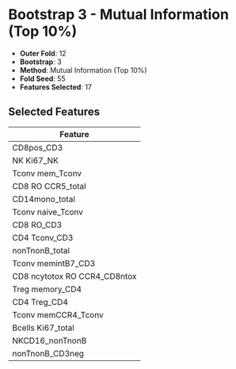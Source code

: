 # Bootstrap 3 - Mutual Information (Top 10%)

- **Outer Fold**: 12
- **Bootstrap**: 3
- **Method**: Mutual Information (Top 10%)
- **Fold Seed**: 55
- **Features Selected**: 17

## Selected Features

| Feature |
|---------|
| CD8pos_CD3 |
| NK Ki67_NK |
| Tconv mem_Tconv |
| CD8 RO CCR5_total |
| CD14mono_total |
| Tconv naive_Tconv |
| CD8 RO_CD3 |
| CD4 Tconv_CD3 |
| nonTnonB_total |
| Tconv memintB7_CD3 |
| CD8 ncytotox RO CCR4_CD8ntox |
| Treg memory_CD4 |
| CD4 Treg_CD4 |
| Tconv memCCR4_Tconv |
| Bcells Ki67_total |
| NKCD16_nonTnonB |
| nonTnonB_CD3neg |

